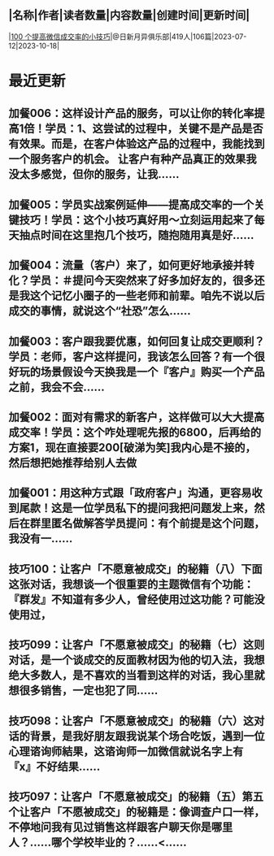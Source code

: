 |名称|作者|读者数量|内容数量|创建时间|更新时间|
---
|[100 个提高微信成交率的小技巧](https://xiaobot.net/p/asdfghjkl?refer=0b133df9-27dc-423b-8101-639049001c13)|@日新月异俱乐部|419人|106篇|2023-07-12|2023-10-18|

# 最近更新
## 加餐006：这样设计产品的服务，可以让你的转化率提高1倍！学员：1、这尝试的过程中，关键不是产品是否有效果。而是，在客户体验这产品的过程中，我能找到一个服务客户的机会。 让客户有种产品真正的效果我没太多感觉，但你的服务，让我......
## 加餐005：学员实战案例延伸——提高成交率的一个关键技巧！学员：这个小技巧真好用～立刻运用起来了每天抽点时间在这里抱几个技巧，随抱随用真是好......
## 加餐004：流量（客户）来了，如何更好地承接并转化？学员：＃提问今天突然来了好多加好友的，很多还是我这个记忆小圈子的一些老师和前辈。咱先不说以后成交的事情，就说这个“社恐”怎么......
## 加餐003：客户跟我要优惠，如何回复让成交更顺利？学员：老师，客户这样提问，我该怎么回答？有一个很好玩的场景假设今天换我是一个『客户』购买一个产品之前，我会不会......
## 加餐002：面对有需求的新客户，这样做可以大大提高成交率！学员：这个咋处理呢先报的6800，后再给的方案1，现在直接要200[破涕为笑]我内心是不接的，然后想把她推荐给别人去做
## 加餐001：用这种方式跟「政府客户」沟通，更容易收到尾款！这是一位学员私下的提问我把问题发上来，然后在群里匿名做解答学员提问：有个前提是这个问题，我没有一......
## 技巧100：让客户「不愿意被成交」的秘籍（八）下面这张对话，我想谈一个很重要的主题微信有个功能：『群发』不知道有多少人，曾经使用过这功能？可能没使用过，
## 技巧099：让客户「不愿意被成交」的秘籍（七）这则对话，是一个谈成交的反面教材因为他的切入法，我想绝大多数人，是不喜欢的当看到这样的对话，我心里就想很多销售，一定也犯了同......
## 技巧098：让客户「不愿意被成交」的秘籍（六）这对话的背景，是我好朋友跟我说某个场合吃饭，遇到一位心理谘询师結果，这谘询师一加微信就说名字上有『x』不好结果......
## 技巧097：让客户「不愿意被成交」的秘籍（五）第五个让客户「不愿被成交」的秘籍是：像调查户口一样，不停地问我有见过销售这样跟客户聊天你是哪里人？……哪个学校毕业的？……<......

